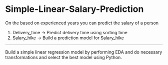 # Simple-Linear-Salary-Prediction
On the based on experienced years you can predict the salary of a person 
1) Delivery_time -> Predict delivery time using sorting time 
2) Salary_hike -> Build a prediction model for Salary_hike

------------------------------------------------------------

Build a simple linear regression model by performing EDA and do necessary transformations and select the best model using  Python. 

